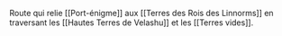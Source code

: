 Route qui relie [[Port-énigme]] aux [[Terres des Rois des Linnorms]] en traversant les [[Hautes Terres de Velashu]] et les [[Terres vides]].